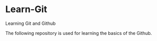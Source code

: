 # Learn-Git
Learning Git and Github

The following repository is used for learning the basics of the Github.
